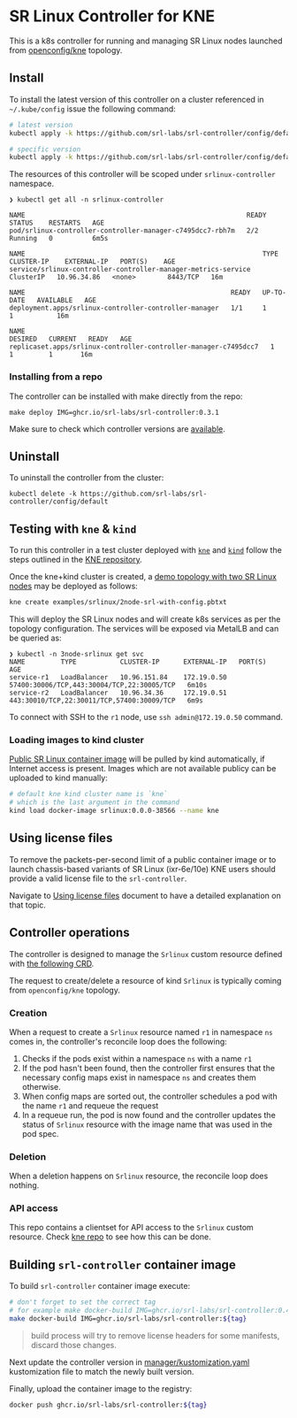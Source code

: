 # SR Linux Controller for KNE

This is a k8s controller for running and managing SR Linux nodes launched from [openconfig/kne](https://github.com/openconfig/kne) topology.

## Install

To install the latest version of this controller on a cluster referenced in `~/.kube/config` issue the following command:

```bash
# latest version
kubectl apply -k https://github.com/srl-labs/srl-controller/config/default

# specific version
kubectl apply -k https://github.com/srl-labs/srl-controller/config/default?ref=v0.3.1
```

The resources of this controller will be scoped under `srlinux-controller` namespace.

```text
❯ kubectl get all -n srlinux-controller

NAME                                                        READY   STATUS    RESTARTS   AGE
pod/srlinux-controller-controller-manager-c7495dcc7-rbh7m   2/2     Running   0          6m5s

NAME                                                            TYPE        CLUSTER-IP    EXTERNAL-IP   PORT(S)    AGE
service/srlinux-controller-controller-manager-metrics-service   ClusterIP   10.96.34.86   <none>        8443/TCP   16m

NAME                                                    READY   UP-TO-DATE   AVAILABLE   AGE
deployment.apps/srlinux-controller-controller-manager   1/1     1            1           16m

NAME                                                              DESIRED   CURRENT   READY   AGE
replicaset.apps/srlinux-controller-controller-manager-c7495dcc7   1         1         1       16m
```

### Installing from a repo

The controller can be installed with make directly from the repo:

```text
make deploy IMG=ghcr.io/srl-labs/srl-controller:0.3.1
```

Make sure to check which controller versions are [available](https://github.com/srl-labs/srl-controller/pkgs/container/srl-controller/versions).

## Uninstall

To uninstall the controller from the cluster:

```text
kubectl delete -k https://github.com/srl-labs/srl-controller/config/default
```

## Testing with `kne` & `kind`

To run this controller in a test cluster deployed with [`kne`](https://github.com/openconfig/kne) and [`kind`](https://kind.sigs.k8s.io/) follow the steps outlined in the [KNE repository](https://github.com/openconfig/kne/tree/main/docs).

Once the kne+kind cluster is created, a [demo topology with two SR Linux nodes](https://github.com/openconfig/kne/blob/db5fe5be01a1b6b65bd79e740e2c819c5aeb50b0/examples/srlinux/2node-srl-with-config.pbtxt) may be deployed as follows:

```bash
kne create examples/srlinux/2node-srl-with-config.pbtxt
```

This will deploy the SR Linux nodes and will create k8s services as per the topology configuration. The services will be exposed via MetalLB and can be queried as:

```text
❯ kubectl -n 3node-srlinux get svc
NAME         TYPE           CLUSTER-IP      EXTERNAL-IP   PORT(S)                                      AGE
service-r1   LoadBalancer   10.96.151.84    172.19.0.50   57400:30006/TCP,443:30004/TCP,22:30005/TCP   6m10s
service-r2   LoadBalancer   10.96.34.36     172.19.0.51   443:30010/TCP,22:30011/TCP,57400:30009/TCP   6m9s
```

To connect with SSH to the `r1` node, use `ssh admin@172.19.0.50` command.

### Loading images to kind cluster

[Public SR Linux container image](https://github.com/nokia/srlinux-container-image) will be pulled by kind automatically, if Internet access is present. Images which are not available publicy can be uploaded to kind manually:

```bash
# default kne kind cluster name is `kne`
# which is the last argument in the command
kind load docker-image srlinux:0.0.0-38566 --name kne
```

## Using license files

To remove the packets-per-second limit of a public container image or to launch chassis-based variants of SR Linux (ixr-6e/10e) KNE users should provide a valid license file to the `srl-controller`.

Navigate to [Using license files](docs/using-licenses.md) document to have a detailed explanation on that topic.

## Controller operations

The controller is designed to manage the `Srlinux` custom resource defined with [the following CRD](https://doc.crds.dev/github.com/srl-labs/srl-controller).

The request to create/delete a resource of kind `Srlinux` is typically coming from `openconfig/kne` topology.

### Creation

When a request to create a `Srlinux` resource named `r1` in namespace `ns` comes in, the controller's reconcile loop does the following:

1. Checks if the pods exist within a namespace `ns` with a name `r1`
2. If the pod hasn't been found, then the controller first ensures that the necessary config maps exist in namespace `ns` and creates them otherwise.
3. When config maps are sorted out, the controller schedules a pod with the name `r1` and requeue the request
4. In a requeue run, the pod is now found and the controller updates the status of `Srlinux` resource with the image name that was used in the pod spec.

### Deletion

When a deletion happens on `Srlinux` resource, the reconcile loop does nothing.

### API access

This repo contains a clientset for API access to the `Srlinux` custom resource. Check [kne repo](https://github.com/openconfig/kne/blob/fc195a73035bcbf344791979ca3e067be47a249c/topo/node/srl/srl.go#L46) to see how this can be done.

## Building `srl-controller` container image

To build `srl-controller` container image execute:

```bash
# don't forget to set the correct tag
# for example make docker-build IMG=ghcr.io/srl-labs/srl-controller:0.4.3
make docker-build IMG=ghcr.io/srl-labs/srl-controller:${tag}
```

> build process will try to remove license headers for some manifests, discard those changes.

Next update the controller version in [manager/kustomization.yaml](config/manager/kustomization.yaml) kustomization file to match the newly built version.

Finally, upload the container image to the registry:

```bash
docker push ghcr.io/srl-labs/srl-controller:${tag}
```

